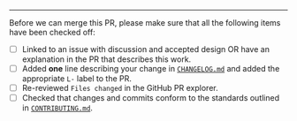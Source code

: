

---

Before we can merge this PR, please make sure that all the following items have been checked off:

- [ ] Linked to an issue with discussion and accepted design OR have an explanation in the PR that describes this work.
- [ ] Added **one** line describing your change in [`CHANGELOG.md`](https://github.com/openzklib/openzl/blob/main/CHANGELOG.md) and added the appropriate `L-` label to the PR.
- [ ] Re-reviewed `Files changed` in the GitHub PR explorer.
- [ ] Checked that changes and commits conform to the standards outlined in [`CONTRIBUTING.md`](https://github.com/openzklib/openzl/blob/main/CONTRIBUTING.md).
